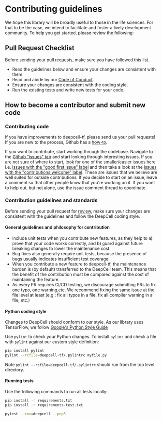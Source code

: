 # Contributing guidelines

We hope this library will be broadly useful to those in the life sciences. For that to be the case, we intend to facilitate and foster a lively development community. To help you get started, please review the following:

## Pull Request Checklist

Before sending your pull requests, make sure you have followed this list.

- Read the guidelines below and ensure your changes are consistent with them.
- Read and abide by our [Code of Conduct](CODE_OF_CONDUCT.md).
- Ensure your changes are consistent with the coding style.
- Run the existing tests and write new tests for your code.

## How to become a contributor and submit new code

### Contributing code

If you have improvements to deepcell-tf, please send us your pull requests! If you are new to the process, Github has a
[how-to](https://help.github.com/articles/using-pull-requests/).

If you want to contribute, start working through the codebase. Navigate to the
[Github "issues" tab](https://github.com/vanvalenlab/deepcell-tf/issues) and start
looking through interesting issues. If you are not sure of where to start, look for one of the smaller/easier issues here i.e.
[issues with the "good first issue" label](https://github.com/vanvalenlab/deepcell-tf/labels/good%20first%20issue)
and then take a look at the
[issues with the "contributions welcome" label](https://github.com/vanvalenlab/deepcell-tf/labels/stat%3Acontributions%20welcome).
These are issues that we believe are well suited for outside contributions. If you decide to start on an issue, leave a comment so that other people know that you're working on it. If you want to help out, but not alone, use the issue comment thread to coordinate.

### Contribution guidelines and standards

Before sending your pull request for
[review](https://github.com/vanvalenlab/deepcell-tf/pulls),
make sure your changes are consistent with the guidelines and follow the
DeepCell coding style.

#### General guidelines and philosophy for contribution

*   Include unit tests when you contribute new features, as they help to a)
    prove that your code works correctly, and b) guard against future breaking
    changes to lower the maintenance cost.
*   Bug fixes also generally require unit tests, because the presence of bugs
    usually indicates insufficient test coverage.
*   When you contribute a new feature to deepcell-tf, the maintenance burden is
    (by default) transferred to the DeepCell team. This means that the benefit
    of the contribution must be compared against the cost of maintaining the
    feature.
*   As every PR requires CI/CD testing, we discourage
    submitting PRs to fix one typo, one warning,etc. We recommend fixing the
    same issue at the file level at least (e.g.: fix all typos in a file, fix
    all compiler warning in a file, etc.)

#### Python coding style

Changes to DeepCell should conform to our style. As our library uses TensorFlow, we follow [Google's Python Style Guide](https://github.com/google/styleguide/blob/gh-pages/pyguide.md)

Use `pylint` to check your Python changes. To install `pylint` and check a file
with `pylint` against our custom style definition:

```bash
pip install pylint
pylint --rcfile=deepcell-tf/.pylintrc myfile.py
```

Note `pylint --rcfile=deepcell-tf/.pylintrc` should run from the
top level directory.

#### Running tests

Use the following commands to run all tests locally:

```bash
pip install -r requirements.txt
pip install -r requirements-test.txt

pytest --cov=deepcell --pep8
```